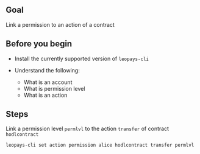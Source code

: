 ## Goal

Link a permission to an action of a contract

## Before you begin

* Install the currently supported version of `leopays-cli`

* Understand the following:
  * What is an account
  * What is permission level
  * What is an action

## Steps

Link a permission level `permlvl` to the action `transfer` of contract `hodlcontract`

```sh
leopays-cli set action permission alice hodlcontract transfer permlvl
```